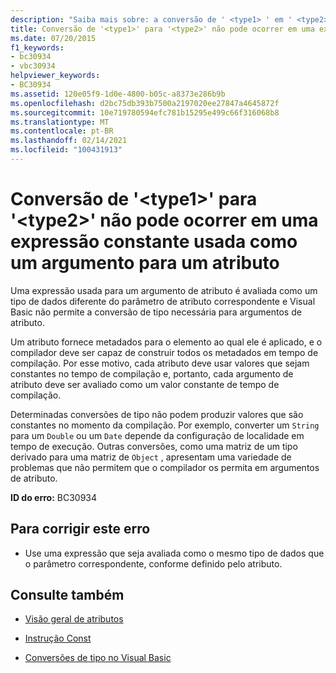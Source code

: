 ```yaml
---
description: "Saiba mais sobre: a conversão de ' <type1> ' em ' <type2> ' não pode ocorrer em uma expressão constante usada como um argumento para um atributo"
title: Conversão de '<type1>' para '<type2>' não pode ocorrer em uma expressão constante usada como um argumento para um atributo
ms.date: 07/20/2015
f1_keywords:
- bc30934
- vbc30934
helpviewer_keywords:
- BC30934
ms.assetid: 120e05f9-1d0e-4800-b05c-a8373e286b9b
ms.openlocfilehash: d2bc75db393b7500a2197020ee27847a4645872f
ms.sourcegitcommit: 10e719780594efc781b15295e499c66f316068b8
ms.translationtype: MT
ms.contentlocale: pt-BR
ms.lasthandoff: 02/14/2021
ms.locfileid: "100431913"
---
```

# <a name="conversion-from-type1-to-type2-cannot-occur-in-a-constant-expression-used-as-an-argument-to-an-attribute"></a>Conversão de '\<type1>' para '\<type2>' não pode ocorrer em uma expressão constante usada como um argumento para um atributo

Uma expressão usada para um argumento de atributo é avaliada como um tipo de dados diferente do parâmetro de atributo correspondente e Visual Basic não permite a conversão de tipo necessária para argumentos de atributo.  
  
 Um atributo fornece metadados para o elemento ao qual ele é aplicado, e o compilador deve ser capaz de construir todos os metadados em tempo de compilação. Por esse motivo, cada atributo deve usar valores que sejam constantes no tempo de compilação e, portanto, cada argumento de atributo deve ser avaliado como um valor constante de tempo de compilação.  
  
 Determinadas conversões de tipo não podem produzir valores que são constantes no momento da compilação. Por exemplo, converter um `String` para um `Double` ou um `Date` depende da configuração de localidade em tempo de execução. Outras conversões, como uma matriz de um tipo derivado para uma matriz de `Object` , apresentam uma variedade de problemas que não permitem que o compilador os permita em argumentos de atributo.  
  
 **ID do erro:** BC30934  
  
## <a name="to-correct-this-error"></a>Para corrigir este erro  
  
- Use uma expressão que seja avaliada como o mesmo tipo de dados que o parâmetro correspondente, conforme definido pelo atributo.  
  
## <a name="see-also"></a>Consulte também

- [Visão geral de atributos](../programming-guide/concepts/attributes/index.md)

- [Instrução Const](../language-reference/statements/const-statement.md)
- [Conversões de tipo no Visual Basic](../programming-guide/language-features/data-types/type-conversions.md)
